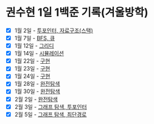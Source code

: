 # 권수현 1일 1백준 기록(겨울방학)

- [x]   1월 2일 - [투포인터, 자료구조(스택)](./0102/)
- [x]   1월 7일 - [BFS, 큐](./0107/)
- [x]   1월 12일 - [그리디](./0112/)
- [x]   1월 14일 - [시뮬레이션](./0114/)
- [x]   1월 22일 - [구현](./0122/)
- [x]   1월 23일 - [구현](./0123/)
- [x]   1월 24일 - [구현](./0124/)
- [x]   1월 28일 - [완전탐색](./0128/)
- [x]   1월 30일 - [완전탐색](./0130/)
- [x]   2월 2일 - [완전탐색](./0202/)
- [x]   2월 3일 - [그래프 탐색, 투포인터](./0203/)
- [x]   2월 5일 - [그래프 탐색, 최단경로](./0205/)